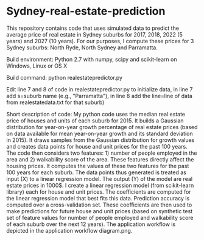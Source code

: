 # Sydney-real-estate-prediction

This repository contains code that uses simulated data to predict the average price of real estate in Sydney suburbs for 2017, 2018, 2022 (5 years) and 2027 (10 years). For our purposes, I compute these prices for 3 Sydney suburbs: North Ryde, North Sydney and Parramatta.

Build environment: Python 2.7 with numpy, scipy and scikit-learn on Windows, Linux or OS X

Build command: python realestatepredictor.py

Edit line 7 and 8 of code in realestatepredictor.py to initialize data, in line 7 add s=suburb name (e.g., "Parramatta"), in line 8 add the line=line of data from realestatedata.txt for that suburb)

Short description of code: 
My python code uses the median real estate price of houses and units of each suburb for 2015. It builds a Gaussian distribution for year-on-year growth percentage of real estate prices (based on data available for mean year-on-year growth and its standard deviation in 2015). It draws samples from the Gaussian distribution for growth values and creates data points for house and unit prices for the past 100 years. The code then considers two features: 1) number of people employed in the area and 2) walkability score of the area. These features directly affect the housing prices. It computes the values of these two features for the past 100 years for each suburb. The data points thus generated is treated as input (X) to a linear regression model. The output (Y) of the model are real estate prices in 1000$. I create a linear regression model (from scikit-learn library) each for house and unit prices. The coefficients are computed for the linear regression model that best fits this data. Prediction accuracy is computed over a cross-validation set. These coefficients are then used to make predictions for future house and unit prices (based on synthetic test set of feature values for number of people employed and walkability score of each suburb over the next 12 years). The application workflow is depicted in the application workflow diagram.png.
